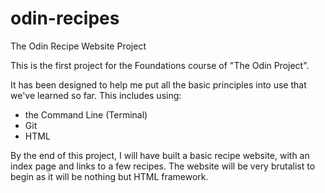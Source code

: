 # odin-recipes
The Odin Recipe Website Project

This is the first project for the Foundations course of "The Odin Project".

It has been designed to help me put all the basic principles into use that we've learned so far. This includes using:
 - the Command Line (Terminal)
 - Git
 - HTML

By the end of this project, I will have built a basic recipe website, with an index page and links to a few recipes. The website will be very brutalist to begin as it will be nothing but HTML framework.